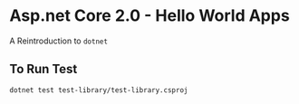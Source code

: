 # Asp.net Core 2.0 - Hello World Apps

A Reintroduction to `dotnet`

## To Run Test

`dotnet test test-library/test-library.csproj`

